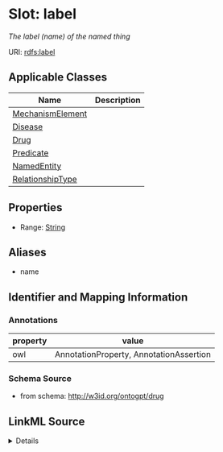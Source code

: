 # Slot: label
_The label (name) of the named thing_


URI: [rdfs:label](rdfs:label)



<!-- no inheritance hierarchy -->




## Applicable Classes

| Name | Description |
| --- | --- |
[MechanismElement](MechanismElement.md) | 
[Disease](Disease.md) | 
[Drug](Drug.md) | 
[Predicate](Predicate.md) | 
[NamedEntity](NamedEntity.md) | 
[RelationshipType](RelationshipType.md) | 






## Properties

* Range: [String](String.md)





## Aliases


* name



## Identifier and Mapping Information





### Annotations

| property | value |
| --- | --- |
| owl | AnnotationProperty, AnnotationAssertion |



### Schema Source


* from schema: http://w3id.org/ontogpt/drug




## LinkML Source

<details>
```yaml
name: label
annotations:
  owl:
    tag: owl
    value: AnnotationProperty, AnnotationAssertion
description: The label (name) of the named thing
from_schema: http://w3id.org/ontogpt/drug
aliases:
- name
rank: 1000
slot_uri: rdfs:label
alias: label
owner: NamedEntity
domain_of:
- NamedEntity
range: string

```
</details>